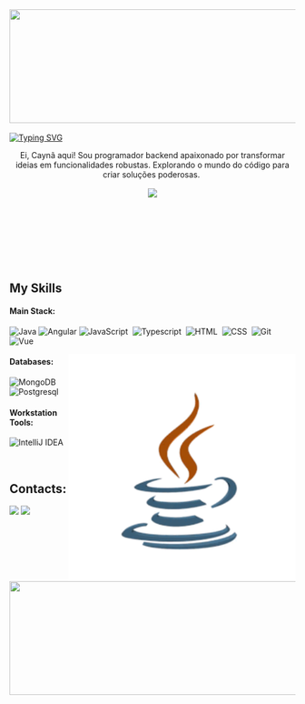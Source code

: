<div align="center">
 <img width=1000px height=200px src="https://cdn.discordapp.com/attachments/1038658735314321419/1145903089832968303/java.png"/>
</div>

[![Typing SVG](https://readme-typing-svg.herokuapp.com/?&color=000000&background=FFFFFF&size=50&center=true&vCenter=true&width=1000&height=200&lines=Hello,+Hi,+I+am+Not;I+am+19+years+old;Born+in+Brazil;Be+Welcome!+:%29)](https://git.io/typing-svg)

<p align="center" style="fonte-size:30px">Ei, Caynã aqui! Sou programador backend apaixonado por transformar ideias em funcionalidades robustas. Explorando o mundo do código para criar soluções poderosas.&nbsp;

<div  align="center" style="margin-bottom:100px">
<img width=55% align="center"  src="https://github-readme-streak-stats.herokuapp.com?user=DevN0t&theme=white&mode=monthly" />
 </div>

 
 &nbsp;
 &nbsp;

## My Skills

#### Main Stack:
![Java](https://img.shields.io/badge/java-%23ED8B00.svg?style=for-the-badge&logo=openjdk&logoColor=white)
![Angular](https://img.shields.io/badge/angular-%23DD0031.svg?style=for-the-badge&logo=angular&logoColor=white)
![JavaScript](https://img.shields.io/badge/JavaScript-F7DF1E?style=for-the-badge&logo=javascript&logoColor=black)&nbsp;
![Typescript](https://img.shields.io/badge/TypeScript-007ACC?style=for-the-badge&logo=typescript&logoColor=white)&nbsp;
![HTML](https://img.shields.io/badge/HTML5-E34F26?style=for-the-badge&logo=html5&logoColor=white)&nbsp;
![CSS](https://img.shields.io/badge/CSS3-1572B6?style=for-the-badge&logo=css3&logoColor=white)&nbsp;
![Git](https://img.shields.io/badge/GIT-E44C30?style=for-the-badge&logo=git&logoColor=white)&nbsp;
![Vue](https://img.shields.io/badge/Vue%20js-35495E?style=for-the-badge&logo=vuedotjs&logoColor=4FC08D)&nbsp;

<img src="https://raw.githubusercontent.com/Deathopex/Deathopex/main/java.gif" min-width="400px" max-width="400px" width="400px" align="right" alt="Computador iuriCode">

#### Databases:

![MongoDB](https://img.shields.io/badge/MongoDB-4EA94B?style=for-the-badge&logo=mongodb&logoColor=white)&nbsp;
![Postgresql](https://img.shields.io/badge/PostgreSQL-316192?style=for-the-badge&logo=postgresql&logoColor=white)&nbsp;

#### Workstation Tools:

![IntelliJ IDEA](https://img.shields.io/badge/IntelliJIDEA-000000.svg?style=for-the-badge&logo=intellij-idea&logoColor=white)

&nbsp;
&nbsp;

## Contacts:

<div> 
</a>
<a href = "mailto:contato.D3vN0t@proton.me"> <img src="https://img.shields.io/badge/-Gmail-%23333?style=for-the-badge&logo=gmail&logoColor=white" target="_blank"></a>
<a href="[https://www.linkedin.com/in/](https://www.linkedin.com/in/cayn%C3%A3mariano/)" target="_blank"><img src="https://img.shields.io/badge/-LinkedIn-%230077B5?style=for-the-badge&logo=linkedin&logoColor=white"  target="_blank"></a> 
</div>&nbsp;&nbsp;
  
  
 <img width=1000px height=200px src="https://cdn.discordapp.com/attachments/1046903091561234545/1145866733811417108/Untitled_design.png"/>
